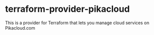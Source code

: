 # terraform-provider-pikacloud
This is a provider for Terraform that lets you manage cloud services on Pikacloud.com

